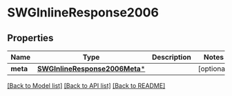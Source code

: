 # SWGInlineResponse2006

## Properties
Name | Type | Description | Notes
------------ | ------------- | ------------- | -------------
**meta** | [**SWGInlineResponse2006Meta***](SWGInlineResponse2006Meta.md) |  | [optional] 

[[Back to Model list]](../README.md#documentation-for-models) [[Back to API list]](../README.md#documentation-for-api-endpoints) [[Back to README]](../README.md)


